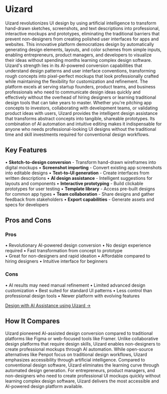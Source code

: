# Uizard

Uizard revolutionizes UI design by using artificial intelligence to transform hand-drawn sketches, screenshots, and text descriptions into professional, interactive mockups and prototypes, eliminating the traditional barriers that prevent non-designers from creating polished user interfaces for apps and websites. This innovative platform democratizes design by automatically generating design elements, layouts, and color schemes from simple inputs, enabling entrepreneurs, product managers, and developers to visualize their ideas without spending months learning complex design software. Uizard's strength lies in its AI-powered conversion capabilities that understand design patterns and user interface conventions, transforming rough concepts into pixel-perfect mockups that look professionally crafted while maintaining the flexibility for customization and refinement. The platform excels at serving startup founders, product teams, and business professionals who need to communicate design ideas quickly and effectively without the overhead of hiring designers or learning traditional design tools that can take years to master. Whether you're pitching app concepts to investors, collaborating with development teams, or validating product ideas with users, Uizard provides the intelligent design assistance that transforms abstract concepts into tangible, shareable prototypes. Its combination of AI automation and intuitive editing makes it indispensable for anyone who needs professional-looking UI designs without the traditional time and skill investments required for conventional design workflows.

## Key Features

• **Sketch-to-design conversion** - Transform hand-drawn wireframes into digital mockups
• **Screenshot importing** - Convert existing app screenshots into editable designs
• **Text-to-UI generation** - Create interfaces from written descriptions
• **AI design assistance** - Intelligent suggestions for layouts and components
• **Interactive prototyping** - Build clickable prototypes for user testing
• **Template library** - Access pre-built designs for common app types
• **Team collaboration** - Share designs and gather feedback from stakeholders
• **Export capabilities** - Generate assets and specs for developers

## Pros and Cons

### Pros
• Revolutionary AI-powered design conversion
• No design experience required
• Fast transformation from concept to prototype  
• Great for non-designers and rapid ideation
• Affordable compared to hiring designers
• Intuitive interface for beginners

### Cons
• AI results may need manual refinement
• Limited advanced design customization
• Best suited for standard UI patterns
• Less control than professional design tools
• Newer platform with evolving features

[Design with AI Assistance using Uizard →](https://uizard.io)

## How It Compares

Uizard pioneered AI-assisted design conversion compared to traditional platforms like Figma or web-focused tools like Framer. Unlike collaborative design platforms that require design skills, Uizard enables non-designers to create professional mockups through AI automation. While open-source alternatives like Penpot focus on traditional design workflows, Uizard emphasizes accessibility through artificial intelligence. Compared to conventional design software, Uizard eliminates the learning curve through automated design generation. For entrepreneurs, product managers, and non-designers who need to create professional UI mockups quickly without learning complex design software, Uizard delivers the most accessible and AI-powered design platform available.